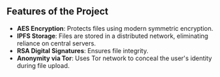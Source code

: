 ## Features of the Project

- **AES Encryption**: Protects files using modern symmetric encryption.
- **IPFS Storage**: Files are stored in a distributed network, eliminating reliance on central servers.
- **RSA Digital Signatures**: Ensures file integrity.
- **Anonymity via Tor**: Uses Tor network to conceal the user's identity during file upload.